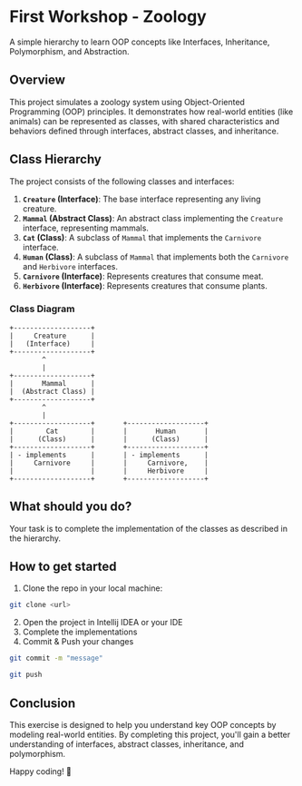 # First Workshop - Zoology

A simple hierarchy to learn OOP concepts like Interfaces, Inheritance, Polymorphism, and Abstraction.

## Overview

This project simulates a zoology system using Object-Oriented Programming (OOP) principles. It demonstrates how real-world entities (like animals) can be represented as classes, with shared characteristics and behaviors defined through interfaces, abstract classes, and inheritance.

## Class Hierarchy

The project consists of the following classes and interfaces:

1. **`Creature` (Interface)**: The base interface representing any living creature.
2. **`Mammal` (Abstract Class)**: An abstract class implementing the `Creature` interface, representing mammals.
3. **`Cat` (Class)**: A subclass of `Mammal` that implements the `Carnivore` interface.
4. **`Human` (Class)**: A subclass of `Mammal` that implements both the `Carnivore` and `Herbivore` interfaces.
5. **`Carnivore` (Interface)**: Represents creatures that consume meat.
6. **`Herbivore` (Interface)**: Represents creatures that consume plants.

### Class Diagram

```plaintext
+-------------------+
|     Creature      |
|   (Interface)     |
+-------------------+
        ^
        |
+-------------------+
|       Mammal      |
|  (Abstract Class) |
+-------------------+
        ^
        |
+-------------------+       +-------------------+
|        Cat        |       |       Human       |
|      (Class)      |       |      (Class)      |
+-------------------+       +-------------------+
| - implements      |       | - implements      |
|     Carnivore     |       |     Carnivore,    |
|                   |       |     Herbivore     |
+-------------------+       +-------------------+
```

## What should you do?

Your task is to complete the implementation of the classes as described in the hierarchy.

## How to get started

1. Clone the repo in your local machine:

```bash
git clone <url>
```
2. Open the project in Intellij IDEA or your IDE
3. Complete the implementations
4. Commit & Push your changes
```bash
git commit -m "message"
```
```bash
git push
```

## Conclusion

This exercise is designed to help you understand key OOP concepts by modeling real-world entities. By completing this project, you'll gain a better understanding of interfaces, abstract classes, inheritance, and polymorphism.

Happy coding! 🚀
